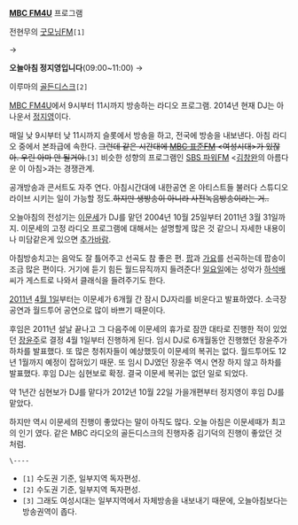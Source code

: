 **[MBC FM4U](MBC%20FM4U.md)** 프로그램 

전현무의 [굿모닝FM](%EA%B5%BF%EB%AA%A8%EB%8B%9DFM.md)`[1]`

→

**오늘아침 정지영입니다**(09:00~11:00) 
→

이루마의 [골든디스크](%EA%B3%A8%EB%93%A0%EB%94%94%EC%8A%A4%ED%81%AC.md)`[2]`

[MBC FM4U](MBC%20FM4U.md)에서 9시부터 11시까지 방송하는 라디오 프로그램. 2014년 현재 DJ는 아나운서
[정지영](%EC%A0%95%EC%A7%80%EC%98%81.md)이다.

매일 낮 9시부터 낮 11시까지 슬롯에서 방송을 하고, 전국에 방송을 내보낸다. 아침 라디오 중에서 본좌급에 속한다. <del>그런데 같은
시간대에 [MBC 표준FM](MBC%20%ED%91%9C%EC%A4%80FM.md) <여성시대>가 있잖아. 우린 아마 안
될거야.</del>`[3]` 비슷한 성향의 프로그램인 [SBS 파워FM](SBS%20%ED%8C%8C%EC%9B%8CFM.md)
<[김창완](%EA%B9%80%EC%B0%BD%EC%99%84.md)의 아름다운 이 아침>과는 경쟁관계.

공개방송과 콘서트도 자주 연다. 아침시간대에 내한공연 온 아티스트들 불러다 스튜디오 라이브 시키는 일이 가능할 정도.<del>하지만 생방송이
아니라 사전녹음방송이라는 거..</del>

오늘아침의 전성기는 [이문세](%EC%9D%B4%EB%AC%B8%EC%84%B8.md)가 DJ를 맡던 2004년 10월 25일부터
2011년 3월 31일까지. 이문세의 고정 라디오 프로그램에 대해서는 설명할게 많은 것 같으니 자세한 내용이나 미담같은게 있으면
[추가바람](%EC%B6%94%EA%B0%80%EB%B0%94%EB%9E%8C.md).

아침방송치고는 음악도 잘 틀어주고 선곡도 참 좋은 편. [팝](%ED%8C%9D.md)과
[가요](%EA%B0%80%EC%9A%94.md)를 선곡하는데 팝송이 조금 많은 편이다. 거기에 듣기 힘든 월드뮤직까지 들려준다!
[일요일](%EC%9D%BC%EC%9A%94%EC%9D%BC.md)에는 성악가
[하석배](%ED%95%98%EC%84%9D%EB%B0%B0.md)씨가 게스트로 나와서 클래식을 들려주기도 한다.

[2011년](2011%EB%85%84.md) [4월 1일](4%EC%9B%94%201%EC%9D%BC.md)부터는 이문세가
6개월 간 잠시 DJ자리를 비운다고 발표하였다. 소극장 공연과 월드투어 공연으로 많이 바쁘기 때문이다.

후임은 2011년 설날 끝나고 그 다음주에 이문세의 휴가로 잠깐 대타로 진행한 적이 있었던
[장윤주](%EC%9E%A5%EC%9C%A4%EC%A3%BC.md)로 결정 4월 1일부터 진행하게 된다. 임시 DJ로 6개월동안
진행했던 장윤주가 하차를 발표했다. 또 많은 청취자들이 예상했듯이 이문세의 복귀는 없다. 월드투어도 12년 1월까지 예정이 잡혀있기 때문.
또 임시 DJ였던 장윤주 역시 연장 하지 않고 하차를 발표했다. 후임 DJ는 심현보로 확정. 결국 이문세 복귀는 없던 일로 되었다.

약 1년간 심현보가 DJ를 맡다가 2012년 10월 22일 가을개편부터 정지영이 후임 DJ를 맡았다.

하지만 역시 이문세의 진행이 좋았다는 말이 아직도 많다. 오늘 아침은 이문세때가 최고의 인기 였다. 같은 MBC 라디오의 골든디스크의
진행자중 김기덕의 진행이 좋았던 것처럼.

`\----`

  * `[1]` 수도권 기준, 일부지역 독자편성.
  * `[2]` 수도권 기준, 일부지역 독자편성.
  * `[3]` 그래도 여성시대는 일부지역에서 자체방송을 내보내기 때문에, 오늘아침보다는 방송권역이 좁다.

